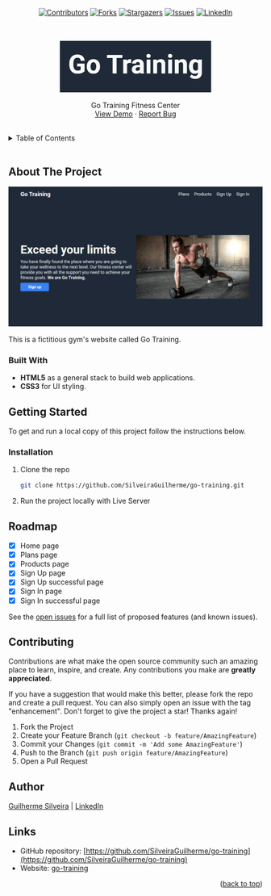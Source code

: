 <a name="readme-top"></a>

<!-- PROJECT LOGO -->

<div align="center">

[![Contributors][contributors-shield]][contributors-url]
[![Forks][forks-shield]][forks-url]
[![Stargazers][stars-shield]][stars-url]
[![Issues][issues-shield]][issues-url]
[![LinkedIn][linkedin-shield]][linkedin-url]

<br />
<br />

  <a href="https://silveiraguilherme.github.io/go-training/index.html">
    <img src="/images/logos/go-training-logo.png" width="300px" alt="Go Training logo">
  </a>

  <p align="center">
    Go Training Fitness Center
    <br />
    <a href="https://silveiraguilherme.github.io/go-training/index.html">View Demo</a>
    ·
    <a href="https://github.com/SilveiraGuilherme/go-training/issues/new">Report Bug</a>
  </p>
</div>

<br/>
<!-- TABLE OF CONTENTS -->
<details>
  <summary>Table of Contents</summary>
  <ol>
    <li>
      <a href="#about-the-project">About The Project</a>
      <ul>
        <li><a href="#built-with">Built With</a></li>
      </ul>
    </li>
    <li>
      <a href="#getting-started">Getting Started</a>
      <ul>
        <li><a href="#installation">Installation</a></li>
      </ul>
    </li>
    <li><a href="#usage">Usage</a></li>
    <li><a href="#roadmap">Roadmap</a></li>
    <li><a href="#contributing">Contributing</a></li>
    <li><a href="#license">License</a></li>
    <li><a href="#contact">Contact</a></li>
    <li><a href="#links">Links</a></li>
  </ol>
</details>

<br/>

<!-- ABOUT THE PROJECT -->

## About The Project

[![Website page](/images/go-training-website.png)](https://silveiraguilherme.github.io/go-training/index.html)

<!-- WEBSITE DESCRIPTION -->

This is a fictitious gym's website called Go Training.

### Built With

- <strong>HTML5</strong> as a general stack to build web applications.
- <strong>CSS3</strong> for UI styling.

<!-- GETTING STARTED -->

## Getting Started

To get and run a local copy of this project follow the instructions below.

### Installation

1. Clone the repo
   ```sh
   git clone https://github.com/SilveiraGuilherme/go-training.git
   ```
2. Run the project locally with Live Server

<!-- ROADMAP -->

## Roadmap

- [x] Home page
- [x] Plans page
- [x] Products page
- [x] Sign Up page
- [x] Sign Up successful page
- [x] Sign In page
- [x] Sign In successful page

See the [open issues](https://github.com/SilveiraGuilherme/go-training/issues) for a full list of proposed features (and known issues).

<!-- CONTRIBUTING -->

## Contributing

Contributions are what make the open source community such an amazing place to learn, inspire, and create. Any contributions you make are **greatly appreciated**.

If you have a suggestion that would make this better, please fork the repo and create a pull request. You can also simply open an issue with the tag "enhancement".
Don't forget to give the project a star! Thanks again!

1. Fork the Project
2. Create your Feature Branch (`git checkout -b feature/AmazingFeature`)
3. Commit your Changes (`git commit -m 'Add some AmazingFeature'`)
4. Push to the Branch (`git push origin feature/AmazingFeature`)
5. Open a Pull Request

<!-- CONTACT -->

## Author

[Guilherme Silveira](https://silveiraguilherme.github.io/SilveiraGuilherme/) |
[LinkedIn](https://linkedin.com/in/jsguilherme)

<!-- RESOURCES -->

## Links

- GitHub repository: [https://github.com/SilveiraGuilherme/go-training](https://github.com/SilveiraGuilherme/go-training)
- Website: [go-training](https://silveiraguilherme.github.io/go-training/index.html)

<p align="right">(<a href="#readme-top">back to top</a>)</p>

<!-- MARKDOWN LINKS & IMAGES -->
<!-- https://www.markdownguide.org/basic-syntax/#reference-style-links -->

[contributors-shield]: https://img.shields.io/github/contributors/SilveiraGuilherme/go-training.svg?style=for-the-badge
[contributors-url]: https://github.com/SilveiraGuilherme/go-training/graphs/contributors
[forks-shield]: https://img.shields.io/github/forks/SilveiraGuilherme/go-training.svg?style=for-the-badge
[forks-url]: https://github.com/SilveiraGuilherme/go-training/network/members
[stars-shield]: https://img.shields.io/github/stars/SilveiraGuilherme/go-training.svg?style=for-the-badge
[stars-url]: https://github.com/SilveiraGuilherme/go-training/stargazers
[issues-shield]: https://img.shields.io/github/issues/SilveiraGuilherme/go-training.svg?style=for-the-badge
[issues-url]: https://github.com/SilveiraGuilherme/go-training/issues
[linkedin-shield]: https://img.shields.io/badge/-LinkedIn-black.svg?style=for-the-badge&logo=linkedin&colorB=555
[linkedin-url]: https://linkedin.com/in/jsguilherme
